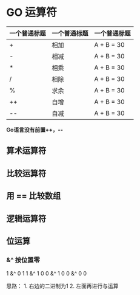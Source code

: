 
# GO 运算符

| 一个普通标题 | 一个普通标题 | 一个普通标题 |
| ------ | ------ | ------ |
| + | 相加 | A + B = 30 |
| - | 相减 | A + B = 30 |
| * | 相乘 | A + B = 30 |
| / | 相除 | A + B = 30 |
| % | 求余 | A + B = 30 |
| ++ | 自增 | A + B = 30 |
| -- | 自减 | A + B = 30 |

**Go语言没有前置++，--**

## 算术运算符

## 比较运算符

## 用 == 比较数组

## 逻辑运算符

## 位运算

### &^ 按位置零

1 &^ 0  1
1 &^ 1  0
0 &^ 1  0
0 &^ 0  0

思路：
    1. 右边的二进制为1 
    2. 左面再进行与运算
